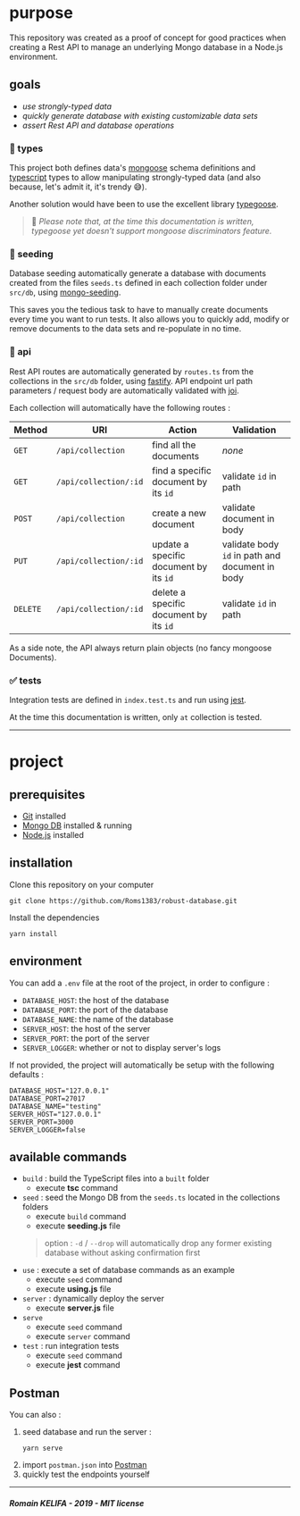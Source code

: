 # purpose

This repository was created as a proof of concept for good practices when creating a Rest API to manage an underlying Mongo database in a Node.js environment.

## goals
*  _use strongly-typed data_
*  _quickly generate database with existing customizable data sets_
*  _assert Rest API and database operations_

### :pushpin: types

This project both defines data's [mongoose](https://github.com/Automattic/mongoose) schema definitions and [typescript](https://github.com/Microsoft/TypeScript) types to allow manipulating strongly-typed data (and also because, let's admit it, it's trendy :sweat_smile:). 

Another solution would have been to use the excellent library [typegoose](https://github.com/szokodiakos/typegoose).
> :cactus: _Please note that, at the time this documentation is written, typegoose yet doesn't support mongoose discriminators feature._

### :seedling: seeding

Database seeding automatically generate a database with documents created from the files `seeds.ts` defined in each collection folder under `src/db`, using [mongo-seeding](https://github.com/pkosiec/mongo-seeding).

This saves you the tedious task to have to manually create documents every time you want to run tests.
It also allows you to quickly add, modify or remove documents to the data sets and re-populate in no time.

### :repeat: api

Rest API routes are automatically generated by `routes.ts` from the collections in the `src/db` folder, using [fastify](https://github.com/fastify/fastify). API endpoint url path parameters / request body are automatically validated with [joi](https://github.com/hapijs/joi).

Each collection will automatically have the following routes :

| Method    | URI                   | Action                                  | Validation                                       |
| ---       | ---                   | ---                                     | ---                                              |
| `GET`     | `/api/collection`     | find all the documents                  | _none_                                           |
| `GET`     | `/api/collection/:id` | find a specific document by its `id`    | validate `id` in path                            |
| `POST`    | `/api/collection`     | create a new document                   | validate document in body                        |
| `PUT`     | `/api/collection/:id` | update a specific document by its `id`  | validate body `id` in path and document in body  |
| `DELETE`  | `/api/collection/:id` | delete a specific document by its `id`  | validate `id` in path                            |

As a side note, the API always return plain objects (no fancy mongoose Documents).

### :white_check_mark: tests

Integration tests are defined in `index.test.ts` and run using [jest](https://github.com/facebook/jest).

At the time this documentation is written, only `at` collection is tested.

---

# project

## prerequisites

*  [Git](https://git-scm.com) installed
*  [Mongo DB](https://www.mongodb.com) installed & running
*  [Node.js](https://www.mongodb.com) installed

## installation

Clone this repository on your computer
```shell
git clone https://github.com/Roms1383/robust-database.git
```
Install the dependencies
```shell
yarn install
```

## environment

You can add a `.env` file at the root of the project, in order to configure :
*  `DATABASE_HOST`: the host of the database
*  `DATABASE_PORT`: the port of the database
*  `DATABASE_NAME`: the name of the database
*  `SERVER_HOST`:   the host of the server
*  `SERVER_PORT`:   the port of the server
*  `SERVER_LOGGER`: whether or not to display server's logs

If not provided, the project will automatically be setup with the following defaults :
```env
DATABASE_HOST="127.0.0.1"
DATABASE_PORT=27017
DATABASE_NAME="testing"
SERVER_HOST="127.0.0.1"
SERVER_PORT=3000
SERVER_LOGGER=false
```

## available commands

*  `build` : build the TypeScript files into a `built` folder
   *  execute **tsc** command
*  `seed` : seed the Mongo DB from the `seeds.ts` located in the collections folders
   *  execute `build` command
   *  execute **seeding.js** file
   > option : `-d` / `--drop` will automatically drop any former existing database without asking confirmation first
*  `use` : execute a set of database commands as an example
   *  execute `seed` command
   *  execute **using.js** file
*  `server` : dynamically deploy the server
   *  execute **server.js** file
*  `serve`
   *  execute `seed` command
   *  execute `server` command
*  `test` : run  integration tests
   *  execute `seed` command
   *  execute **jest** command

## Postman

You can also :
1.  seed database and run the server :
    ```shell
    yarn serve
    ```
2.  import `postman.json` into [Postman](https://www.getpostman.com)
3.  quickly test the endpoints yourself

---

##### _Romain KELIFA - 2019 - MIT license_
